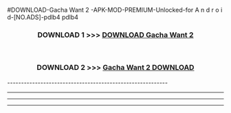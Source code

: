 #DOWNLOAD-Gacha Want 2 -APK-MOD-PREMIUM-Unlocked-for A n d r o i d-[NO.ADS]-pdlb4 pdlb4 



<div align="center">

<h3>DOWNLOAD 1 >>> <a href="https://t.co/FKmqrqFo6t??judul=Gacha Want 2 ">DOWNLOAD Gacha Want 2 </a></h3><br>

<h3>DOWNLOAD 2 >>> <a href="https://t.co/FKmqrqFo6t??judul=Gacha Want 2 ">Gacha Want 2  DOWNLOAD </a></h3>

</div>
----------------------------------------------------------

----------------------------------------------------------

----------------------------------------------------------

----------------------------------------------------------



